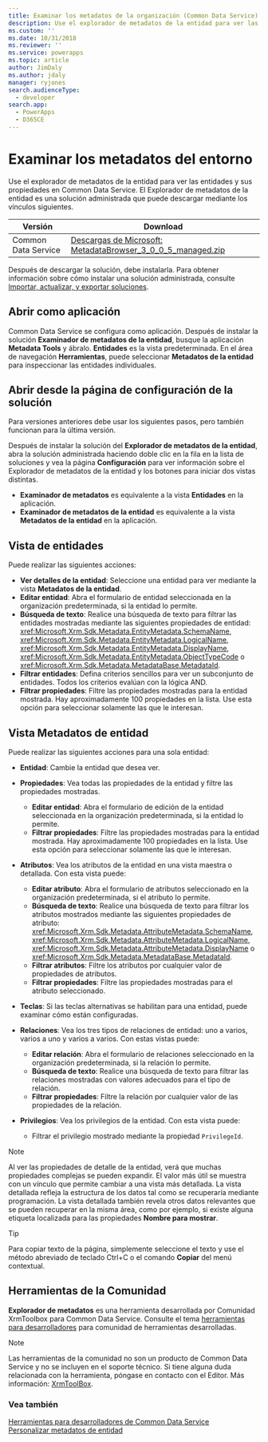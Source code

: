 ```yaml
---
title: Examinar los metadatos de la organización (Common Data Service) | Microsoft Docs
description: Use el explorador de metadatos de la entidad para ver las entidades y sus propiedades en Dynamics 365 Customer Engagement. El Explorador de metadatos de la entidad es una solución administrada que puede descargar e instalar en su organización.
ms.custom: ''
ms.date: 10/31/2018
ms.reviewer: ''
ms.service: powerapps
ms.topic: article
author: JimDaly
ms.author: jdaly
manager: ryjones
search.audienceType:
  - developer
search.app:
  - PowerApps
  - D365CE
---
```

# <a name="browse-the-metadata-for-your-environment"></a>Examinar los metadatos del entorno

Use el explorador de metadatos de la entidad para ver las entidades y sus propiedades en Common Data Service. El Explorador de metadatos de la entidad es una solución administrada que puede descargar mediante los vínculos siguientes.


|                                                                                               Versión                                                                                                |                                                                                     Download                                                                                      |
|------------------------------------------------------------------------------------------------------------------------------------------------------------------------------------------------------|-----------------------------------------------------------------------------------------------------------------------------------------------------------------------------------|
| Common Data Service | [Descargas de Microsoft: MetadataBrowser_3_0_0_5_managed.zip](http://download.microsoft.com/download/8/E/3/8E3279FE-7915-48FE-A68B-ACAFB86DA69C/MetadataBrowser_3_0_0_5_managed.zip) |

Después de descargar la solución, debe instalarla. Para obtener información sobre cómo instalar una solución administrada, consulte [Importar, actualizar, y exportar soluciones](/dynamics365/customer-engagement/developer/customize/import-update-export-solutions).  

## <a name="open-as-an-app"></a>Abrir como aplicación
Common Data Service se configura como aplicación. Después de instalar la solución **Examinador de metadatos de la entidad**, busque la aplicación **Metadata Tools** y ábralo. **Entidades** es la vista predeterminada. En el área de navegación **Herramientas**, puede seleccionar **Metadatos de la entidad** para inspeccionar las entidades individuales.

## <a name="open-from-the-solution-configuration-page"></a>Abrir desde la página de configuración de la solución
Para versiones anteriores debe usar los siguientes pasos, pero también funcionan para la última versión.  

Después de instalar la solución del **Explorador de metadatos de la entidad**, abra la solución administrada haciendo doble clic en la fila en la lista de soluciones y vea la página **Configuración** para ver información sobre el Explorador de metadatos de la entidad y los botones para iniciar dos vistas distintas.
- **Examinador de metadatos** es equivalente a la vista **Entidades** en la aplicación.
- **Examinador de metadatos de la entidad** es equivalente a la vista **Metadatos de la entidad** en la aplicación.

## <a name="entities-view"></a>Vista de entidades
Puede realizar las siguientes acciones:

- **Ver detalles de la entidad**: Seleccione una entidad para ver mediante la vista **Metadatos de la entidad**.
- **Editar entidad**: Abra el formulario de entidad seleccionada en la organización predeterminada, si la entidad lo permite.
- **Búsqueda de texto**: Realice una búsqueda de texto para filtrar las entidades mostradas mediante las siguientes propiedades de entidad: <xref:Microsoft.Xrm.Sdk.Metadata.EntityMetadata.SchemaName>, <xref:Microsoft.Xrm.Sdk.Metadata.EntityMetadata.LogicalName>, <xref:Microsoft.Xrm.Sdk.Metadata.EntityMetadata.DisplayName>, <xref:Microsoft.Xrm.Sdk.Metadata.EntityMetadata.ObjectTypeCode> o <xref:Microsoft.Xrm.Sdk.Metadata.MetadataBase.MetadataId>.
- **Filtrar entidades**: Defina criterios sencillos para ver un subconjunto de entidades. Todos los criterios evalúan con la lógica AND.
- **Filtrar propiedades**: Filtre las propiedades mostradas para la entidad mostrada. Hay aproximadamente 100 propiedades en la lista. Use esta opción para seleccionar solamente las que le interesan.

## <a name="entity-metadata-view"></a>Vista Metadatos de entidad

Puede realizar las siguientes acciones para una sola entidad:

- **Entidad**: Cambie la entidad que desea ver.
- **Propiedades**: Vea todas las propiedades de la entidad y filtre las propiedades mostradas.

    - **Editar entidad**: Abra el formulario de edición de la entidad seleccionada en la organización predeterminada, si la entidad lo permite.
    - **Filtrar propiedades**: Filtre las propiedades mostradas para la entidad mostrada. Hay aproximadamente 100 propiedades en la lista. Use esta opción para seleccionar solamente las que le interesan.

- **Atributos**: Vea los atributos de la entidad en una vista maestra o detallada. Con esta vista puede:

    - **Editar atributo**: Abra el formulario de atributos seleccionado en la organización predeterminada, si el atributo lo permite.
    - **Búsqueda de texto**: Realice una búsqueda de texto para filtrar los atributos mostrados mediante las siguientes propiedades de atributo: <xref:Microsoft.Xrm.Sdk.Metadata.AttributeMetadata.SchemaName>, <xref:Microsoft.Xrm.Sdk.Metadata.AttributeMetadata.LogicalName>, <xref:Microsoft.Xrm.Sdk.Metadata.AttributeMetadata.DisplayName> o <xref:Microsoft.Xrm.Sdk.Metadata.MetadataBase.MetadataId>.
    - **Filtrar atributos**: Filtre los atributos por cualquier valor de propiedades de atributos.
    - **Filtrar propiedades**: Filtre las propiedades mostradas para el atributo seleccionado.

- **Teclas**: Si las teclas alternativas se habilitan para una entidad, puede examinar cómo están configuradas.

- **Relaciones**: Vea los tres tipos de relaciones de entidad: uno a varios, varios a uno y varios a varios. Con estas vistas puede:  
    - **Editar relación**: Abra el formulario de relaciones seleccionado en la organización predeterminada, si la relación lo permite.  
    - **Búsqueda de texto**: Realice una búsqueda de texto para filtrar las relaciones mostradas con valores adecuados para el tipo de relación.  
    - **Filtrar propiedades**: Filtre la relación por cualquier valor de las propiedades de la relación.

- **Privilegios**: Vea los privilegios de la entidad. Con esta vista puede:  
    - Filtrar el privilegio mostrado mediante la propiedad `PrivilegeId`.

> [!NOTE]
> Al ver las propiedades de detalle de la entidad, verá que muchas propiedades complejas se pueden expandir. El valor más útil se muestra con un vínculo que permite cambiar a una vista más detallada. La vista detallada refleja la estructura de los datos tal como se recuperaría mediante programación. La vista detallada también revela otros datos relevantes que se pueden recuperar en la misma área, como por ejemplo, si existe alguna etiqueta localizada para las propiedades **Nombre para mostrar**.

> [!TIP]
> Para copiar texto de la página, simplemente seleccione el texto y use el método abreviado de teclado Ctrl+C o el comando **Copiar** del menú contextual.

## <a name="community-tools"></a>Herramientas de la Comunidad

**Explorador de metadatos** es una herramienta desarrollada por Comunidad XrmToolbox para Common Data Service. Consulte el tema [herramientas para desarrolladores](developer-tools.md) para comunidad de herramientas desarrolladas.

> [!NOTE]
> Las herramientas de la comunidad no son un producto de Common Data Service y no se incluyen en el soporte técnico. Si tiene alguna duda relacionada con la herramienta, póngase en contacto con el Editor. Más información: [XrmToolBox](https://www.xrmtoolbox.com).

### <a name="see-also"></a>Vea también

 [Herramientas para desarrolladores de Common Data Service](developer-tools.md)<br />
 [Personalizar metadatos de entidad](customize-entity-metadata.md)<br />
 
